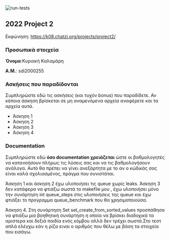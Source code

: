 ![run-tests](../../workflows/run-tests/badge.svg)

## 2022 Project 2

Εκφώνηση: https://k08.chatzi.org/projects/project2/


### Προσωπικά στοιχεία

__Όνομα__:Κυριακή Καλαμάρη

__Α.Μ.__: sdi2000255

### Ασκήσεις που παραδίδονται

Συμπληρώστε εδώ τις ασκήσεις (και τυχόν bonus) που παραδίδετε. Αν κάποια άσκηση
βρίσκεται σε μη αναμενόμενα αρχεία αναφέρετε και τα αρχεία αυτά.

- Άσκηση 1
- Άσκηση 2
- Άσκηση 3
- Άσκηση 4

### Documentation

Συμπληρώστε εδώ __όσο documentation χρειάζεται__ ώστε οι βαθμολογητές να
κατανοήσουν πλήρως τις λύσεις σας και να τις βαθμολογήσουν ανάλογα. Αυτό θα
πρέπει να γίνει ανεξάρτητα με το αν ο κώδικάς σας είναι καλά σχολιασμένος,
πράγμα που συνιστάται.

Άσκηση 1 και άσκηση 2 έχω υλοποιήσει τις queue χωρίς leaks.
Άσκηση 3 δεν κατάφερα να φτιάξω σωστά το makefile μου , έχω υλοποιήσει μόνο την συνάρτηση int queue_steps στις υλοποιήσεις της queue και 
έχω φτιάξει το προγραμμα queue_benchmark που θα χρησιμοποιούσα.

Άσκηση 4. 
Στη συνάρτηση Set set_create_from_sorted_values προσπάθησα να φτιάξω μια βοηθητική συνάρτηση η οποία να βρίσκει διαδοχικά τα αριστερα και δεξιά παιδία
ενός κόμβου αλλά δεν τρέχει σωστά.Στο τεστ απλά ελέγχω εάν η ρίζα ειναι ο αριθμός που θέλω με βάση τα στοιχεία που εισάγω.  